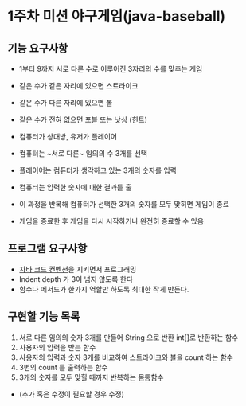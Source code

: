 # 1주차 미션 야구게임(java-baseball)

## 기능 요구사항
- 1부터 9까지 서로 다른 수로 이루어진 3자리의 수를 맞추는 게임
- 같은 수가 같은 자리에 있으면 스트라이크
- 같은 수가 다른 자리에 있으면 볼
- 같은 수가 전혀 없으면 포볼 또는 낫싱 (힌트)

- 컴퓨터가 상대방, 유저가 플레이어
- 컴퓨터는 ~서로 다른~ 임의의 수 3개를 선택
- 플레이어는 컴퓨터가 생각하고 있는 3개의 숫자를 입력
- 컴퓨터는 입력한 숫자에 대한 결과를 출

- 이 과정을 반복해 컴퓨터가 선택한 3개의 숫자를 모두 맞히면 게임이 종료
- 게임을 종료한 후 게임을 다시 시작하거나 완전히 종료할 수 있음

## 프로그램 요구사항
- [자바 코드 컨벤션](https://myeonguni.tistory.com/1596)을 지키면서 프로그래밍
- Indent depth 가 3이 넘지 않도록 한다
- 함수나 메서드가 한가지 역할만 하도록 최대한 작게 만든다.

## 구현할 기능 목록
1. 서로 다른 임의의 숫자 3개를 만들어 ~~String 으로 반환~~ int[]로 반환하는 함수
2. 사용자의 입력을 받는 함수
3. 사용자의 입력과 숫자 3개를 비교하여 스트라이크와 볼을 count 하는 함수
4. 3번의 count 를 출력하는 함수
5. 3개의 숫자를 모두 맞힐 때까지 반복하는 몸통함수
- (추가 혹은 수정이 필요할 경우 수정)